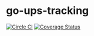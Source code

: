 # go-ups-tracking
[![Circle CI](https://circleci.com/gh/oliver006/go-ups-tracking.svg?style=shield)](https://circleci.com/gh/oliver006/go-ups-tracking) [![Coverage Status](https://coveralls.io/repos/github/oliver006/go-ups-tracking/badge.svg?branch=master)](https://coveralls.io/github/oliver006/go-ups-tracking?branch=master)
